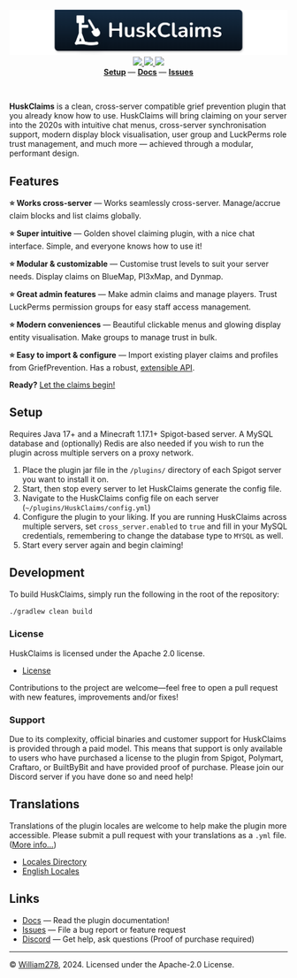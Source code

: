 <!--suppress ALL -->
<p align="center">
    <img src="images/banner.png" alt="HuskClaims" />
    <a href="https://github.com/WiIIiam278/HuskClaims/actions/workflows/ci.yml">
        <img src="https://img.shields.io/github/actions/workflow/status/WiIIiam278/HuskClaims/ci.yml?branch=master&logo=github"/>
    </a> 
    <a href="https://repo.william278.net/#/releases/net/william278/huskclaims/">
        <img src="https://repo.william278.net/api/badge/latest/releases/net/william278/huskclaims/huskclaims-common?color=00fb9a&name=Maven&prefix=v" />
    </a> 
    <a href="https://discord.gg/tVYhJfyDWG">
        <img src="https://img.shields.io/discord/818135932103557162.svg?label=&logo=discord&logoColor=fff&color=7389D8&labelColor=6A7EC2" />
    </a> 
    <br/>
    <b>
        <a href="https://william278.net/docs/huskclaims/setup">Setup</a>
    </b> — 
    <b>
        <a href="https://william278.net/docs/huskclaims/">Docs</a>
    </b> — 
    <b>
        <a href="http://github.com/WiIIiam278/HuskClaims/issues">Issues</a>
    </b>
</p>
<br/>

**HuskClaims** is a clean, cross-server compatible grief prevention plugin that you already know how to use. HuskClaims will bring claiming on your server into the 2020s with intuitive chat menus, cross-server synchronisation support, modern display block visualisation, user group and LuckPerms role trust management, and much more &mdash; achieved through a modular, performant design.

## Features
**⭐ Works cross-server** &mdash; Works seamlessly cross-server. Manage/accrue claim blocks and list claims globally.

**⭐ Super intuitive** &mdash; Golden shovel claiming plugin, with a nice chat interface. Simple, and everyone knows how to use it!

**⭐ Modular & customizable** &mdash; Customise trust levels to suit your server needs. Display claims on BlueMap, Pl3xMap, and Dynmap.

**⭐ Great admin features** &mdash; Make admin claims and manage players. Trust LuckPerms permission groups for easy staff access management. 

**⭐ Modern conveniences** &mdash; Beautiful clickable menus and glowing display entity visualisation. Make groups to manage trust in bulk.

**⭐ Easy to import & configure** &mdash; Import existing player claims and profiles from GriefPrevention. Has a robust, [extensible API](https://william278.net/docs/huskclaims/api). 

**Ready?** [Let the claims begin!](https://william278.net/docs/huskclaims/setup)

## Setup
Requires Java 17+ and a Minecraft 1.17.1+ Spigot-based server. A MySQL database and (optionally) Redis are also needed if you wish to run the plugin across multiple servers on a proxy network.

1. Place the plugin jar file in the `/plugins/` directory of each Spigot server you want to install it on.
2. Start, then stop every server to let HuskClaims generate the config file.
3. Navigate to the HuskClaims config file on each server (`~/plugins/HuskClaims/config.yml`)
4. Configure the plugin to your liking. If you are running HuskClaims across multiple servers, set `cross_server.enabled` to `true` and fill in your MySQL credentials, remembering to change the database type to `MYSQL` as well.
5. Start every server again and begin claiming!

## Development
To build HuskClaims, simply run the following in the root of the repository:

```bash
./gradlew clean build
```

### License
HuskClaims is licensed under the Apache 2.0 license.

- [License](https://github.com/WiIIiam278/HuskClaims/blob/master/LICENSE)

Contributions to the project are welcome&mdash;feel free to open a pull request with new features, improvements and/or fixes!

### Support
Due to its complexity, official binaries and customer support for HuskClaims is provided through a paid model. This means that support is only available to users who have purchased a license to the plugin from Spigot, Polymart, Craftaro, or BuiltByBit and have provided proof of purchase. Please join our Discord server if you have done so and need help!

## Translations
Translations of the plugin locales are welcome to help make the plugin more accessible. Please submit a pull request with your translations as a `.yml` file. ([More info&hellip;](https://william278.net/docs/huskclaims/translations))

- [Locales Directory](https://github.com/WiIIiam278/HuskClaims/tree/master/common/src/main/resources/locales)
- [English Locales](https://github.com/WiIIiam278/HuskClaims/tree/master/common/src/main/resources/locales/en-gb.yml)

## Links
- [Docs](https://william278.net/docs/huskclaims) &mdash; Read the plugin documentation!
- [Issues](https://github.com/WiIIiam278/HuskClaims/issues) &mdash; File a bug report or feature request
- [Discord](https://discord.gg/tVYhJfyDWG) &mdash; Get help, ask questions (Proof of purchase required)

---
&copy; [William278](https://william278.net/), 2024. Licensed under the Apache-2.0 License.
